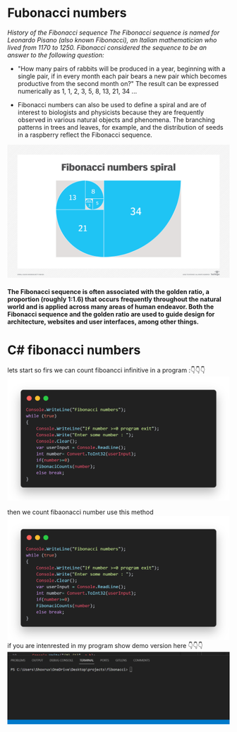 # Fubonacci numbers 
_History of the Fibonacci sequence
The Fibonacci sequence is named for Leonardo Pisano (also known Fibonacci), an Italian mathematician who lived from 1170 to 1250. Fibonacci considered the sequence to be an answer to the following question:_
* "How many pairs of rabbits will be produced in a year, beginning with a single pair, if in every month each pair bears a new pair which becomes productive from the second month on?" The result can be expressed numerically as 1, 1, 2, 3, 5, 8, 13, 21, 34 ...

* Fibonacci numbers can also be used to define a spiral and are of interest to biologists and physicists because they are frequently observed in various natural objects and phenomena. The branching patterns in trees and leaves, for example, and the distribution of seeds in a raspberry reflect the Fibonacci sequence.

![](/Screenshot/fibonacci.png)
#### The Fibonacci sequence is often associated with the golden ratio, a proportion (roughly 1:1.6) that occurs frequently throughout the natural world and is applied across many areas of human endeavor. Both the Fibonacci sequence and the golden ratio are used to guide design for architecture, websites and user interfaces, among other things.
 # C# fibonacci numbers
 lets start
  so firs we can count fiboancci infinitive in a program :👇👇👇
![](/Screenshot/code.png)

then we count fibaonacci number use this method
![](/Screenshot/code1.png)
 if you are intenrested in my program show demo version here 👇👇👇
  ![](/Screenshot/demo.gif)
 
